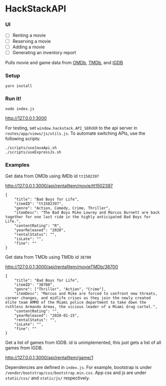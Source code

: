 # HackStackAPI

### UI

- [ ] Renting a movie
- [ ] Reserving a movie
- [ ] Adding a movie
- [ ] Generating an inventory report

Pulls movie and game data from [OMDb](https://www.omdbapi.com/), [TMDb](https://www.themoviedb.org/), and [IGDB](https://www.igdb.com/discover)

### Setup

```
yarn install
```

### Run it!

```
node index.js
```

http://127.0.0.1:3000

For testing, set `window.hackstack.API_SERVER` to the api server in `routes/app/views/js/utils.js`. To automate switching APIs, use the following scripts:

```
./scripts/useJavaApi.sh
./scripts/useExpressJs.sh
```

### Examples

Get data from OMDb using IMDb id `tt1502397`

http://127.0.0.1:3000/api/rentalItem/movie/tt1502397

```
{
    "title": "Bad Boys for Life",
    "itemID": "tt1502397",
    "genre": "Action, Comedy, Crime, Thriller",
    "itemDesc": "The Bad Boys Mike Lowrey and Marcus Burnett are back together for one last ride in the highly anticipated Bad Boys for Life.",
    "contentRating": "R",
    "yearReleased": "2020",
    "rentalStatus": "",
    "isLate": "",
    "fine": ""
}
```

Get data from TMDb using TMDb id `38700`

http://127.0.0.1:3000/api/rentalItem/movieTMDb/38700

```
{
    "title": "Bad Boys for Life",
    "itemID": "38700",
    "genre": ["Thriller", "Action", "Crime"],
    "itemDesc": "Marcus and Mike are forced to confront new threats, career changes, and midlife crises as they join the newly created elite team AMMO of the Miami police department to take down the ruthless Armando Armas, the vicious leader of a Miami drug cartel.",
    "contentRating": "",
    "yearReleased": "2020-01-15",
    "rentalStatus": "",
    "isLate": "",
    "fine": ""
}
```

Get a list of games from IGDB. id is unimplemented, this just gets a list of all games from IGDB.

http://127.0.0.1:3000/api/rentalItem/game/1

Dependencies are defined in `index.js`. For example, bootstrap is under `/vendor/bootstrap/css/bootstrap.min.css`. App css and js are under `static/css/` and `static/js/` respectively.
